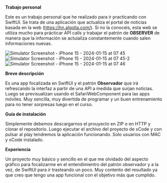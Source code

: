 **Trabajo personal**

Este es un trabajo personal que he realizado para ir practicando con SwiftUI. Se trata de una aplicación que actualiza el portal de noticias basada en la web (https://hn.algolia.com/). Si no la conoceis, esta web se utiliza mucho para prácticar API calls y trabajar el patrón de **OBSERVER** de manera que la información se actuializa constantemente cuando salen informaciones nuevas.

![Simulator Screenshot - iPhone 15 - 2024-01-15 at 07 45](https://github.com/agavgar/infoH4x0r/assets/98350985/0bdd00f0-7a4f-46ae-bc6b-b3357f132d6f)
![Simulator Screenshot - iPhone 15 - 2024-01-15 at 07 45-2](https://github.com/agavgar/infoH4x0r/assets/98350985/480e87bb-d32a-480c-8b3a-83a4e6546fe6)
![Simulator Screenshot - iPhone 15 - 2024-01-15 at 07 46](https://github.com/agavgar/infoH4x0r/assets/98350985/057afd6b-2c75-4ca4-8f27-d36ad7244419)


**Breve descripción**

Es una app focalizada en SwiftUI y el patrón **Observador** que irá refrescando la interfaz a partir de una API a medida que surjan noticias. Luego se previsualizan usando el SafariWebComponent para las apps móviles. Muy sencilla, muy divertida de programar y un buen entrenamiento para no tener sorpresas luego en el curso.

**Guía de instalación**

Simplemente debemos descargarnos el prouyecto en ZIP o en HTTP y clonar el repositorio. Luego ejecutar el archivo del proyecto de xCode y con pulsar al play tendremos la aplicación funcionando. Solo usuarios con MAC y xCode instalado.

**Experiencia**

Un proyecto muy básico y sencillo en el que me olvidado del aspecto gráfico para focalizarme en el entendimientro del patrón observador y a la vez, de SwiftUI para ir trasteando un poco. Muy contento del resultado ya que creo que tengo una app funcional con el objetivo más que cumplido.
